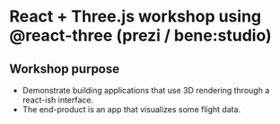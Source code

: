 # React + Three.js workshop using @react-three (prezi / bene:studio)

## Workshop purpose

- Demonstrate building applications that use 3D rendering through a react-ish interface.
- The end-product is an app that visualizes some flight data.
